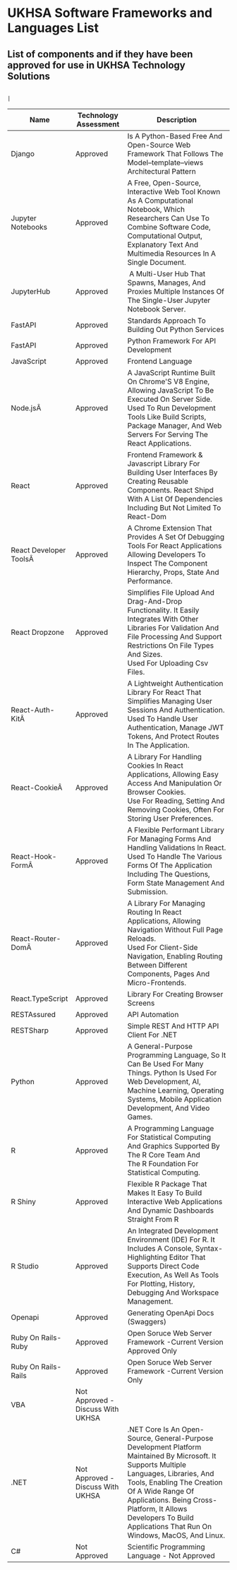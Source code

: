 # **UKHSA Software Frameworks and Languages List**

## List of components and if they have been approved for use in UKHSA Technology Solutions
                                                                                                                                   |

| **Name**                                                                                | **Technology Assessment**         | **Description**                                                                                                                                                                                                                                                                                                |
|-----------------------------------------------------------------------------------------|-----------------------------------|-----------------------------------------------------------------------------------------------------------------------------------------------------------|
| Django                                                                                  | Approved                          | Is A Python-Based Free And Open-Source Web Framework That Follows The Model–template–views Architectural Pattern                                                                                                                                                                                                |   |
| Jupyter Notebooks                                                                       | Approved                          | A Free, Open-Source, Interactive Web Tool Known As A Computational Notebook, Which Researchers Can Use To Combine Software Code, Computational Output, Explanatory Text And Multimedia Resources In A Single Document.                                                                                          |   |
| JupyterHub                                                                              | Approved                          |  A Multi-User Hub That Spawns, Manages, And Proxies Multiple Instances Of The Single-User Jupyter Notebook Server.                                                                                                                                                                                              |   |
| FastAPI                                                                                 | Approved                          | Standards Approach To Building Out Python Services                                                                                                                                                                                                                                                              |   |
| FastAPI                                                                                 | Approved                          | Python Framework For API Development                                                                                                                                                                                                                                                                            |   |
| JavaScript                                                                              | Approved                          | Frontend Language                                                                                                                                                                                                                                                                                               |   |
| Node.jsÂ                                                                                | Approved                          | A JavaScript Runtime Built On Chrome'S V8 Engine, Allowing JavaScript To Be Executed On Server Side.<br>Used To Run Development Tools Like Build Scripts, Package Manager, And Web Servers For Serving The React Applications.                                                                                  |   |
| React                                                                                   | Approved                          | Frontend Framework & Javascript Library For Building User Interfaces By Creating Reusable Components. React Shipd With A List Of Dependencies Including But Not Limited To React-Dom                                                                                                                            |   |
| React Developer ToolsÂ                                                                  | Approved                          | A Chrome Extension That Provides A Set Of Debugging Tools For React Applications Allowing Developers To Inspect The Component Hierarchy, Props, State And Performance.                                                                                                                                          |   |
| React Dropzone                                                                          | Approved                          | Simplifies File Upload And Drag-And-Drop Functionality. It Easily Integrates With Other Libraries For Validation And File Processing And Support Restrictions On File Types And Sizes.<br>Used For Uploading Csv Files.                                                                                         |   |
| React-Auth-KitÂ                                                                         | Approved                          | A Lightweight Authentication Library For React That Simplifies Managing User Sessions And Authentication.<br>Used To Handle User Authentication, Manage JWT Tokens, And Protect Routes In The Application.                                                                                                      |   |
| React-CookieÂ                                                                           | Approved                          | A Library For Handling Cookies In React Applications, Allowing Easy Access And Manipulation Or Browser Cookies.<br>Use For Reading, Setting And Removing Cookies, Often For Storing User Preferences.                                                                                                           |   |
| React-Hook-FormÂ                                                                        | Approved                          | A Flexible Performant Library For Managing Forms And Handling Validations In React.<br>Used To Handle The Various Forms Of The Application Including The Questions, Form State Management And Submission.                                                                                                       |   |
| React-Router-DomÂ                                                                       | Approved                          | A Library For Managing Routing In React Applications, Allowing Navigation Without Full Page Reloads.<br>Used For Client-Side Navigation, Enabling Routing Between Different Components, Pages And Micro-Frontends.                                                                                              |   |
| React.TypeScript                                                                        | Approved                          | Library For Creating Browser Screens                                                                                                                                                                                                                                                                            |   |
| RESTAssured                                                                             | Approved                          | API Automation                                                                                                                                                                                                                                                                                                  |   |
| RESTSharp                                                                               | Approved                          | Simple REST And HTTP API Client For .NET                                                                                                                                                                                                                                                                        |   |
| Python                                                                                  | Approved                          | A General-Purpose Programming Language, So It Can Be Used For Many Things. Python Is Used For Web Development, AI, Machine Learning, Operating Systems, Mobile Application Development, And Video Games.                                                                                                        |   |
| R                                                                                       | Approved                          | A Programming Language For Statistical Computing And Graphics Supported By The R Core Team And The R Foundation For Statistical Computing.                                                                                                                                                                      |   |
| R Shiny                                                                                 | Approved                          | Flexible R Package That Makes It Easy To Build Interactive Web Applications And Dynamic Dashboards Straight From R                                                                                                                                                                                              |   |
| R Studio                                                                                | Approved                          | An Integrated Development Environment (IDE) For R. It Includes A Console, Syntax-Highlighting Editor That Supports Direct Code Execution, As Well As Tools For Plotting, History, Debugging And Workspace Management.                                                                                           |   |
| Openapi                                                                                 | Approved                          | Generating OpenApi Docs (Swaggers)                                                                                                                                                                                                                                                                              |   |
| Ruby On Rails- Ruby                                                                     | Approved                          | Open Soruce Web Server Framework -Current Version Approved Only                                                                                                                                                                                                                                                 |   |
| Ruby On Rails- Rails                                                                    | Approved                          | Open Soruce Web Server Framework -Current Version Only                                                                                                                                                                                                                                                          |   |
| VBA                                                                                     | Not Approved - Discuss With UKHSA |                                                                                                                                                                                                                                                                                                                 |   |
| .NET                                                                                    | Not Approved - Discuss With UKHSA | .NET Core Is An Open-Source, General-Purpose Development Platform Maintained By Microsoft. It Supports Multiple Languages, Libraries, And Tools, Enabling The Creation Of A Wide Range Of Applications. Being Cross-Platform, It Allows Developers To Build Applications That Run On Windows, MacOS, And Linux. |   |
| C#                                                                                      | Not Approved                      | Scientific Programming Language - Not Approved                                                                                                                                                                                                                                                                  |   |
